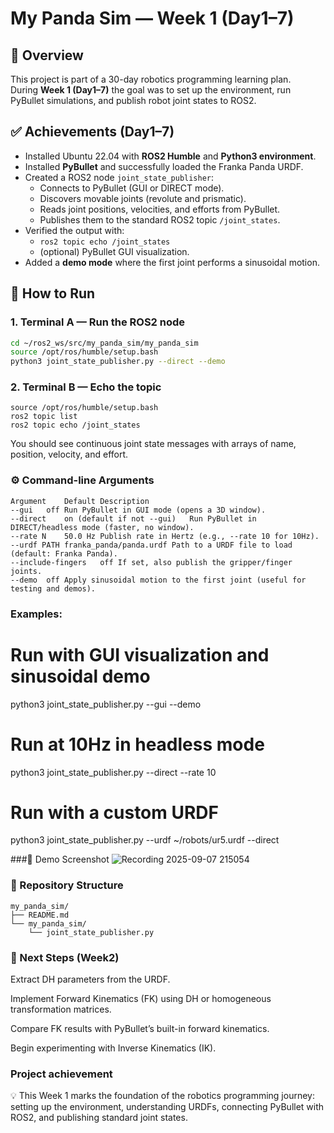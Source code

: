 # My Panda Sim — Week 1 (Day1–7)

## 📌 Overview
This project is part of a 30-day robotics programming learning plan.  
During **Week 1 (Day1–7)** the goal was to set up the environment, run PyBullet simulations, and publish robot joint states to ROS2.

## ✅ Achievements (Day1–7)
- Installed Ubuntu 22.04 with **ROS2 Humble** and **Python3 environment**.
- Installed **PyBullet** and successfully loaded the Franka Panda URDF.
- Created a ROS2 node `joint_state_publisher`:
  - Connects to PyBullet (GUI or DIRECT mode).
  - Discovers movable joints (revolute and prismatic).
  - Reads joint positions, velocities, and efforts from PyBullet.
  - Publishes them to the standard ROS2 topic `/joint_states`.
- Verified the output with:
  - `ros2 topic echo /joint_states`
  - (optional) PyBullet GUI visualization.
- Added a **demo mode** where the first joint performs a sinusoidal motion.

## 🚀 How to Run

### 1. Terminal A — Run the ROS2 node
```bash
cd ~/ros2_ws/src/my_panda_sim/my_panda_sim
source /opt/ros/humble/setup.bash
python3 joint_state_publisher.py --direct --demo
```
### 2. Terminal B — Echo the topic
```
source /opt/ros/humble/setup.bash
ros2 topic list
ros2 topic echo /joint_states
```
You should see continuous joint state messages with arrays of name, position, velocity, and effort.

### ⚙️ Command-line Arguments
```
Argument	Default	Description
--gui	off	Run PyBullet in GUI mode (opens a 3D window).
--direct	on (default if not --gui)	Run PyBullet in DIRECT/headless mode (faster, no window).
--rate N	50.0 Hz	Publish rate in Hertz (e.g., --rate 10 for 10Hz).
--urdf PATH	franka_panda/panda.urdf	Path to a URDF file to load (default: Franka Panda).
--include-fingers	off	If set, also publish the gripper/finger joints.
--demo	off	Apply sinusoidal motion to the first joint (useful for testing and demos).
```

### Examples:

# Run with GUI visualization and sinusoidal demo
python3 joint_state_publisher.py --gui --demo

# Run at 10Hz in headless mode
python3 joint_state_publisher.py --direct --rate 10

# Run with a custom URDF
python3 joint_state_publisher.py --urdf ~/robots/ur5.urdf --direct

###🎥 Demo Screenshot
![Recording 2025-09-07 215054](https://github.com/user-attachments/assets/929a7fd0-be34-4198-a5bd-d5590304cfca)

### 📂 Repository Structure
```
my_panda_sim/
├── README.md
└── my_panda_sim/
    └── joint_state_publisher.py
```
### 🔮 Next Steps (Week2)

Extract DH parameters from the URDF.

Implement Forward Kinematics (FK) using DH or homogeneous transformation matrices.

Compare FK results with PyBullet’s built-in forward kinematics.

Begin experimenting with Inverse Kinematics (IK).

### Project achievement
💡 This Week 1 marks the foundation of the robotics programming journey:
setting up the environment, understanding URDFs, connecting PyBullet with ROS2, and publishing standard joint states.



